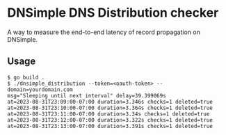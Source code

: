 # DNSimple DNS Distribution checker

A way to measure the end-to-end latency of record propagation on DNSimple.

## Usage

    $ go build .
    $ ./dnsimple_distribution --token=<oauth-token> --domain=yourdomain.com
    msg="Sleeping until next interval" delay=39.399069s
    at=2023-08-31T23:09:00-07:00 duration=3.346s checks=1 deleted=true
    at=2023-08-31T23:10:00-07:00 duration=3.364s checks=1 deleted=true
    at=2023-08-31T23:11:00-07:00 duration=3.34s checks=1 deleted=true
    at=2023-08-31T23:12:00-07:00 duration=3.322s checks=1 deleted=true
    at=2023-08-31T23:13:00-07:00 duration=3.391s checks=1 deleted=true
